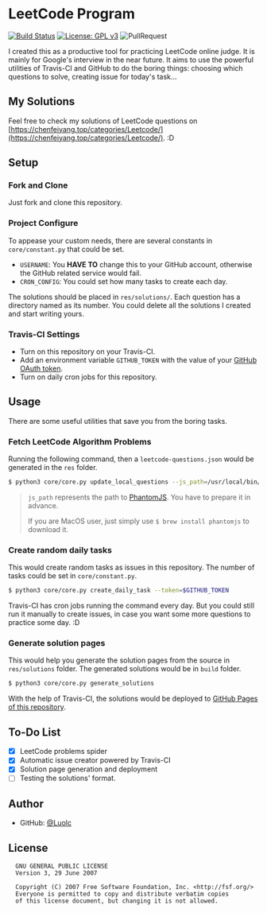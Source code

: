 # LeetCode Program

[![Build Status](https://travis-ci.org/Luolc/leetcode-program.svg?branch=master)](https://travis-ci.org/Luolc/leetcode-program)
[![License: GPL v3](https://img.shields.io/badge/License-GPL%20v3-blue.svg)](http://www.gnu.org/licenses/gpl-3.0)
![PullRequest](https://img.shields.io/badge/PRs-welcome-brightgreen.svg)

I created this as a productive tool for practicing LeetCode online judge. It is mainly for Google's interview
in the near future. It aims to use the powerful utilities of Travis-CI and GitHub to do the boring things: choosing
which questions to solve, creating issue for today's task...

## My Solutions

Feel free to check my solutions of LeetCode questions on [https://chenfeiyang.top/categories/Leetcode/](https://chenfeiyang.top/categories/Leetcode/). :D

## Setup

### Fork and Clone

Just fork and clone this repository.

### Project Configure

To appease your custom needs, there are several constants in `core/constant.py` that could be set.

- `USERNAME`: You **HAVE TO** change this to your GitHub account, otherwise the GitHub related service would fail.
- `CRON_CONFIG`: You could set how many tasks to create each day.

The solutions should be placed in `res/solutions/`. Each question has a directory named as its number.
You could delete all the solutions I created and start writing yours.

### Travis-CI Settings

- Turn on this repository on your Travis-CI.
- Add an environment variable `GITHUB_TOKEN` with the value of your [GitHub OAuth token](https://github.com/settings/tokens).
- Turn on daily cron jobs for this repository.

## Usage

There are some useful utilities that save you from the boring tasks.

### Fetch LeetCode Algorithm Problems

Running the following command, then a `leetcode-questions.json` would be generated in the `res` folder.

```bash
$ python3 core/core.py update_local_questions --js_path=/usr/local/bin/phantomjs
```

> `js_path` represents the path to [PhantomJS](http://phantomjs.org/). You have to prepare it in advance.
>
> If you are MacOS user, just simply use `$ brew install phantomjs` to download it.

### Create random daily tasks

This would create random tasks as issues in this repository. The number of tasks could be set in `core/constant.py`.

```bash
$ python3 core/core.py create_daily_task --token=$GITHUB_TOKEN
```

Travis-CI has cron jobs running the command every day. But you could still run it manually to create issues,
in case you want some more questions to practice some day. :D

### Generate solution pages

This would help you generate the solution pages from the source in `res/solutions` folder.
The generated solutions would be in `build` folder. 

```bash
$ python3 core/core.py generate_solutions
```

With the help of Travis-CI, the solutions would be deployed to [GitHub Pages of this repository](https://chenfeiyang.top/leetcode-program/).

## To-Do List

- [x] LeetCode problems spider
- [x] Automatic issue creator powered by Travis-CI
- [x] Solution page generation and deployment
- [ ] Testing the solutions' format.

## Author
- GitHub: [@Luolc](https://github.com/Luolc)

## License
```
  GNU GENERAL PUBLIC LICENSE
  Version 3, 29 June 2007

  Copyright (C) 2007 Free Software Foundation, Inc. <http://fsf.org/>
  Everyone is permitted to copy and distribute verbatim copies
  of this license document, but changing it is not allowed.
```
